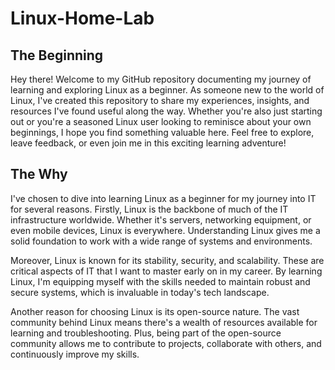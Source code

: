 # Linux-Home-Lab

## The Beginning 
Hey there! Welcome to my GitHub repository documenting my journey of learning and exploring Linux as a beginner. As someone new to the world of Linux, I've created this repository to share my experiences, insights, and resources I've found useful along the way. Whether you're also just starting out or you're a seasoned Linux user looking to reminisce about your own beginnings, I hope you find something valuable here. Feel free to explore, leave feedback, or even join me in this exciting learning adventure!


## The Why

I've chosen to dive into learning Linux as a beginner for my journey into IT for several reasons. Firstly, Linux is the backbone of much of the IT infrastructure worldwide. Whether it's servers, networking equipment, or even mobile devices, Linux is everywhere. Understanding Linux gives me a solid foundation to work with a wide range of systems and environments.

Moreover, Linux is known for its stability, security, and scalability. These are critical aspects of IT that I want to master early on in my career. By learning Linux, I'm equipping myself with the skills needed to maintain robust and secure systems, which is invaluable in today's tech landscape.

Another reason for choosing Linux is its open-source nature. The vast community behind Linux means there's a wealth of resources available for learning and troubleshooting. Plus, being part of the open-source community allows me to contribute to projects, collaborate with others, and continuously improve my skills.



